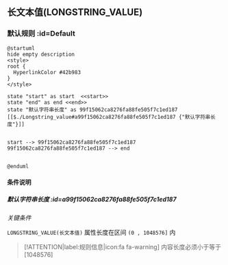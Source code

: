 ## 长文本值(LONGSTRING_VALUE) <!-- {docsify-ignore-all} -->

   

### 默认规则 :id=Default

```plantuml
@startuml
hide empty description
<style>
root {
  HyperlinkColor #42b983
}
</style>

state "start" as start  <<start>>
state "end" as end <<end>>
state "默认字符串长度" as 99f15062ca8276fa88fe505f7c1ed187 [[$./Longstring_value#a99f15062ca8276fa88fe505f7c1ed187 {"默认字符串长度"}]]


start --> 99f15062ca8276fa88fe505f7c1ed187 
99f15062ca8276fa88fe505f7c1ed187 --> end 


@enduml
```

#### 条件说明

##### 默认字符串长度 :id=a99f15062ca8276fa88fe505f7c1ed187


*关键条件*


`LONGSTRING_VALUE(长文本值)` 属性长度在区间 `(0 , 1048576]` 内

> [!ATTENTION|label:规则信息|icon:fa fa-warning]
> 内容长度必须小于等于[1048576]








